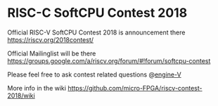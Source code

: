 # RISC-C SoftCPU Contest 2018
Official RISC-V SoftCPU Contest 2018 is announcement there https://riscv.org/2018contest/

Official Mailinglist will be there https://groups.google.com/a/riscv.org/forum/#!forum/softcpu-contest

Please feel free to ask contest related questions @[engine-V](https://groups.google.com/forum/#!forum/engine-v)

More info in the wiki https://github.com/micro-FPGA/riscv-contest-2018/wiki

